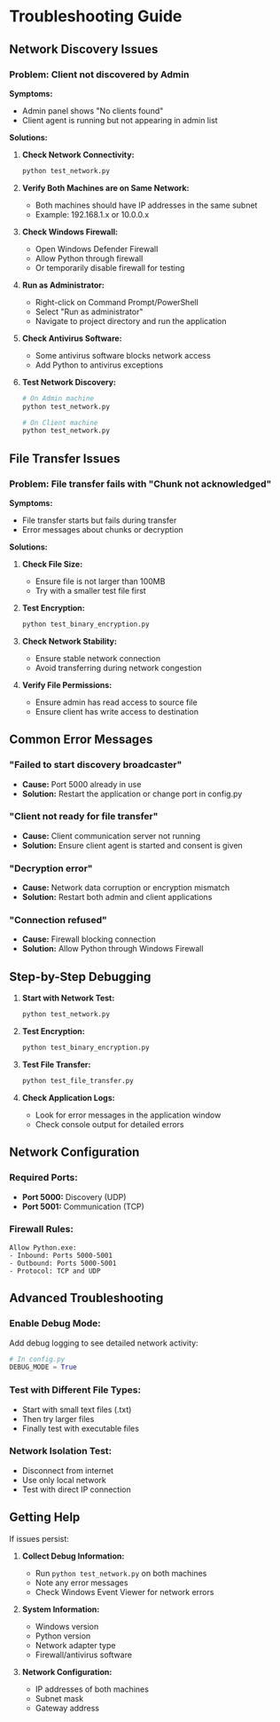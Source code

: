 # Troubleshooting Guide

## Network Discovery Issues

### Problem: Client not discovered by Admin

**Symptoms:**
- Admin panel shows "No clients found"
- Client agent is running but not appearing in admin list

**Solutions:**

1. **Check Network Connectivity:**
   ```bash
   python test_network.py
   ```

2. **Verify Both Machines are on Same Network:**
   - Both machines should have IP addresses in the same subnet
   - Example: 192.168.1.x or 10.0.0.x

3. **Check Windows Firewall:**
   - Open Windows Defender Firewall
   - Allow Python through firewall
   - Or temporarily disable firewall for testing

4. **Run as Administrator:**
   - Right-click on Command Prompt/PowerShell
   - Select "Run as administrator"
   - Navigate to project directory and run the application

5. **Check Antivirus Software:**
   - Some antivirus software blocks network access
   - Add Python to antivirus exceptions

6. **Test Network Discovery:**
   ```bash
   # On Admin machine
   python test_network.py
   
   # On Client machine
   python test_network.py
   ```

## File Transfer Issues

### Problem: File transfer fails with "Chunk not acknowledged"

**Symptoms:**
- File transfer starts but fails during transfer
- Error messages about chunks or decryption

**Solutions:**

1. **Check File Size:**
   - Ensure file is not larger than 100MB
   - Try with a smaller test file first

2. **Test Encryption:**
   ```bash
   python test_binary_encryption.py
   ```

3. **Check Network Stability:**
   - Ensure stable network connection
   - Avoid transferring during network congestion

4. **Verify File Permissions:**
   - Ensure admin has read access to source file
   - Ensure client has write access to destination

## Common Error Messages

### "Failed to start discovery broadcaster"
- **Cause:** Port 5000 already in use
- **Solution:** Restart the application or change port in config.py

### "Client not ready for file transfer"
- **Cause:** Client communication server not running
- **Solution:** Ensure client agent is started and consent is given

### "Decryption error"
- **Cause:** Network data corruption or encryption mismatch
- **Solution:** Restart both admin and client applications

### "Connection refused"
- **Cause:** Firewall blocking connection
- **Solution:** Allow Python through Windows Firewall

## Step-by-Step Debugging

1. **Start with Network Test:**
   ```bash
   python test_network.py
   ```

2. **Test Encryption:**
   ```bash
   python test_binary_encryption.py
   ```

3. **Test File Transfer:**
   ```bash
   python test_file_transfer.py
   ```

4. **Check Application Logs:**
   - Look for error messages in the application window
   - Check console output for detailed errors

## Network Configuration

### Required Ports:
- **Port 5000:** Discovery (UDP)
- **Port 5001:** Communication (TCP)

### Firewall Rules:
```
Allow Python.exe:
- Inbound: Ports 5000-5001
- Outbound: Ports 5000-5001
- Protocol: TCP and UDP
```

## Advanced Troubleshooting

### Enable Debug Mode:
Add debug logging to see detailed network activity:

```python
# In config.py
DEBUG_MODE = True
```

### Test with Different File Types:
- Start with small text files (.txt)
- Then try larger files
- Finally test with executable files

### Network Isolation Test:
- Disconnect from internet
- Use only local network
- Test with direct IP connection

## Getting Help

If issues persist:

1. **Collect Debug Information:**
   - Run `python test_network.py` on both machines
   - Note any error messages
   - Check Windows Event Viewer for network errors

2. **System Information:**
   - Windows version
   - Python version
   - Network adapter type
   - Firewall/antivirus software

3. **Network Configuration:**
   - IP addresses of both machines
   - Subnet mask
   - Gateway address 